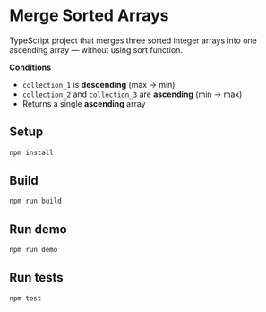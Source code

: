 # Merge Sorted Arrays

TypeScript project that merges three sorted integer arrays into one ascending array — without using sort function.

**Conditions**
- `collection_1` is **descending** (max → min)
- `collection_2` and `collection_3` are **ascending** (min → max)
- Returns a single **ascending** array

## Setup
```bash
npm install
```

## Build
```bash
npm run build
```

## Run demo
```bash
npm run demo
```

## Run tests
```bash
npm test
```
